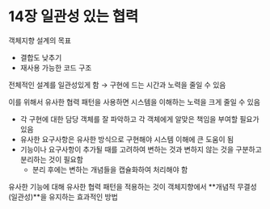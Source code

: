# 14장 일관성 있는 협력

객체지향 설계의 목표

- 결합도 낮추기
- 재사용 가능한 코드 구조

전체적인 설계를 일관성있게 함 → 구현에 드는 시간과 노력을 줄일 수 있음

이를 위해서 유사한 협력 패턴을 사용하면 시스템을 이해하는 노력을 크게 줄일 수 있음

- 각 구현에 대한 담당 객체를 잘 파악하고 각 객체에게 알맞은 책임을 부여할 필요가 있음
- 유사한 요구사항은 유사한 방식으로 구현해야 시스템 이해에 큰 도움이 됨
- 기능이나 요구사항이 추가될 때를 고려하여 변하는 것과 변하지 않는 것을 구분하고 분리하는 것이 필요함
    - 분리 후에는 변하는 개념들을 캡슐화하여 처리해야 함

유사한 기능에 대해 유사한 협력 패턴을 적용하는 것이 객체지향에서 **개념적 무결성(일관성)**을 유지하는 효과적인 방법